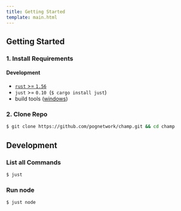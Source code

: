 ```yaml
---
title: Getting Started
template: main.html
---
```


## Getting Started

### 1. Install Requirements

#### Development

- [`rust` >= `1.56`](https://rustup.rs/)
- `just` >= `0.10` &nbsp;(`$ cargo install just`)
- build tools ([windows](https://visualstudio.microsoft.com/downloads/#build-tools-for-visual-studio-2019))

### 2. Clone Repo

```bash
$ git clone https://github.com/pognetwork/champ.git && cd champ
```

## Development

### List all Commands

```bash
$ just
```

### Run node

```
$ just node
```
